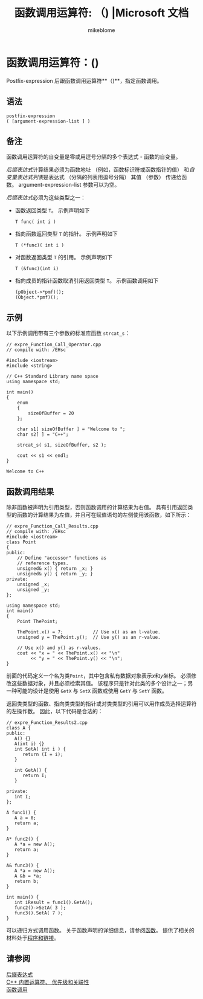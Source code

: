 ﻿---
title: "函数调用运算符: （) |Microsoft 文档"
ms.custom: 
ms.date: 11/04/2016
ms.reviewer: 
ms.suite: 
ms.technology:
- cpp-language
ms.tgt_pltfrm: 
ms.topic: language-reference
dev_langs:
- C++
helpviewer_keywords:
- ( ) function call operator
- function calls, C++ functions
- () function call operator
- postfix operators [C++]
- function calls, operator
- functions [C++], function-call operator
- function call operator ()
ms.assetid: 50c92e59-a4bf-415a-a6ab-d66c679ee80a
caps.latest.revision: 
author: mikeblome
ms.author: mblome
manager: ghogen
ms.workload:
- cplusplus
ms.openlocfilehash: 6aa2a61dff4f20c5da7157a8a60700d9a8a10c06
ms.sourcegitcommit: 8fa8fdf0fbb4f57950f1e8f4f9b81b4d39ec7d7a
ms.translationtype: MT
ms.contentlocale: zh-CN
ms.lasthandoff: 12/21/2017
---
# <a name="function-call-operator-"></a>函数调用运算符：()
Postfix-expression 后跟函数调用运算符**（)**，指定函数调用。  
  
## <a name="syntax"></a>语法  
  
```  
postfix-expression   
( [argument-expression-list ] )  
```  
  
## <a name="remarks"></a>备注  
 函数调用运算符的自变量是零或用逗号分隔的多个表达式 - 函数的自变量。  
  
 *后缀表达式*计算结果必须为函数地址 （例如，函数标识符或函数指针的值） 和*自变量表达式列表*是表达式 （分隔的列表用逗号分隔） 其值 （参数） 传递给函数。 argument-expression-list 参数可以为空。  
  
 *后缀表达式*必须为这些类型之一：  
  
-   函数返回类型 `T`。 示例声明如下  
  
    ```  
    T func( int i )  
    ```  
  
-   指向函数返回类型 `T` 的指针。 示例声明如下  
  
    ```  
    T (*func)( int i )  
    ```  
  
-   对函数返回类型 `T` 的引用。 示例声明如下  
  
    ```  
    T (&func)(int i)  
    ```  
  
-   指向成员的指针函数取消引用返回类型 `T`。 示例函数调用如下  
  
    ```  
    (pObject->*pmf)();  
    (Object.*pmf)();  
    ```  
  
## <a name="example"></a>示例  
 以下示例调用带有三个参数的标准库函数 `strcat_s`：  
  
```  
// expre_Function_Call_Operator.cpp  
// compile with: /EHsc  
  
#include <iostream>  
#include <string>  
  
// C++ Standard Library name space  
using namespace std;  
  
int main()  
{  
    enum  
    {  
        sizeOfBuffer = 20  
    };  
  
    char s1[ sizeOfBuffer ] = "Welcome to ";  
    char s2[ ] = "C++";  
  
    strcat_s( s1, sizeOfBuffer, s2 );  
  
    cout << s1 << endl;  
}  
```  
  
```Output  
Welcome to C++  
```  
  
## <a name="function-call-results"></a>函数调用结果  
 除非函数被声明为引用类型，否则函数调用的计算结果为右值。 具有引用返回类型的函数的计算结果为左值，并且可在赋值语句的左侧使用该函数，如下所示：  
  
```  
// expre_Function_Call_Results.cpp  
// compile with: /EHsc  
#include <iostream>  
class Point  
{  
public:  
    // Define "accessor" functions as  
    // reference types.  
    unsigned& x() { return _x; }  
    unsigned& y() { return _y; }  
private:  
    unsigned _x;  
    unsigned _y;  
};  
  
using namespace std;  
int main()  
{  
    Point ThePoint;  
  
    ThePoint.x() = 7;           // Use x() as an l-value.  
    unsigned y = ThePoint.y();  // Use y() as an r-value.  
  
    // Use x() and y() as r-values.  
    cout << "x = " << ThePoint.x() << "\n"  
         << "y = " << ThePoint.y() << "\n";  
}  
```  
  
 前面的代码定义一个名为类`Point`，其中包含私有数据对象表示*x*和*y*坐标。 必须修改这些数据对象，并且必须检索其值。 该程序只是针对此类的多个设计之一；另一种可能的设计是使用 `GetX` 与 `SetX` 函数或使用 `GetY` 与 `SetY` 函数。  
  
 返回类类型的函数、指向类类型的指针或对类类型的引用可以用作成员选择运算符的左操作数。 因此，以下代码是合法的：  
  
```  
// expre_Function_Results2.cpp  
class A {  
public:  
   A() {}  
   A(int i) {}  
   int SetA( int i ) {  
      return (I = i);  
   }  
  
   int GetA() {  
      return I;  
   }  
  
private:  
   int I;  
};  
  
A func1() {  
   A a = 0;  
   return a;  
}  
  
A* func2() {  
   A *a = new A();  
   return a;  
}  
  
A& func3() {  
   A *a = new A();  
   A &b = *a;  
   return b;  
}  
  
int main() {  
   int iResult = func1().GetA();  
   func2()->SetA( 3 );  
   func3().SetA( 7 );  
}  
```  
  
 可以递归方式调用函数。 关于函数声明的详细信息，请参阅[函数](functions-cpp.md)。 提供了相关的材料处于[程序和链接](../cpp/program-and-linkage-cpp.md)。  
  
## <a name="see-also"></a>请参阅  
 [后缀表达式](../cpp/postfix-expressions.md)   
 [C++ 内置运算符、 优先级和关联性](../cpp/cpp-built-in-operators-precedence-and-associativity.md)   
 [函数调用](../c-language/function-call-c.md)   
